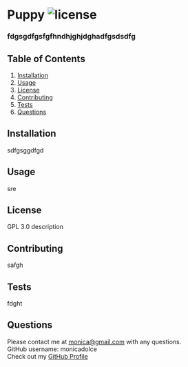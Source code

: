 # Puppy ![license](https://img.shields.io/badge/license-GPL%203.0-blue)
### fdgsgdfgsfgfhndhjghjdghadfgsdsdfg


## Table of Contents

1. [Installation](#installation)
2. [Usage](#usage)
3. [License](#license)
4. [Contributing](#contributing)
5. [Tests](#tests)
6. [Questions](#questions)


## Installation
sdfgsggdfgd


## Usage
sre


## License 
GPL 3.0 description


## Contributing
safgh


## Tests
fdght


## Questions
Please contact me at monica@gmail.com with any questions.  
GitHub username: monicadolce  
Check out my [GitHub Profile](https://github.com/monicadolce)
 
